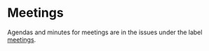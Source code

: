 # Meetings

Agendas and minutes for meetings are in the issues under the label [meetings](https://github.com/tdwg/tcs2/issues?q=is%3Aissue+label%3Ameeting).
